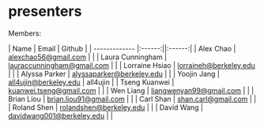 presenters
==========

Members:

| Name             | Email  | Github |
| -------------    |:------:||:------:| 
| Alex Chao | alexchao56@gmail.com | |
| Laura Cunningham | lauraccunningham@gmail.com | |
| Lorraine Hsiao | lorraineh@berkeley.edu | |
| Alyssa Parker | alyssaparker@berkeley.edu | |
| Yoojin Jang | all4ujin@berkeley.edu | all4ujin |
| Tseng Kuanwei | kuanwei.tseng@gmail.com | |
| Wen Liang | liangwenyan99@gmail.com | |
| Brian Liou | brian.liou91@gmail.com | |
| Carl Shan | shan.carl@gmail.com | |
| Roland Shen | rolandshen@berkeley.edu | |
| David Wang | davidwang001@berkeley.edu | |

